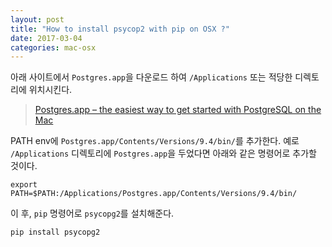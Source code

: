 ```yaml
---
layout: post
title: "How to install psycop2 with pip on OSX ?"
date: 2017-03-04
categories: mac-osx
---
```


아래 사이트에서 ```Postgres.app```을 다운로드 하여 ```/Applications``` 또는 적당한 디렉토리에 위치시킨다.

> [Postgres.app – the easiest way to get started with PostgreSQL on the Mac](http://postgresapp.com)

PATH env에 ```Postgres.app/Contents/Versions/9.4/bin/```를 추가한다.
예로 ```/Applications``` 디렉토리에 ```Postgres.app```을 두었다면 아래와 같은 명령어로 추가할 것이다.

```
export PATH=$PATH:/Applications/Postgres.app/Contents/Versions/9.4/bin/
```

이 후, ```pip``` 명령어로 ```psycopg2```를 설치해준다.

```
pip install psycopg2
```
